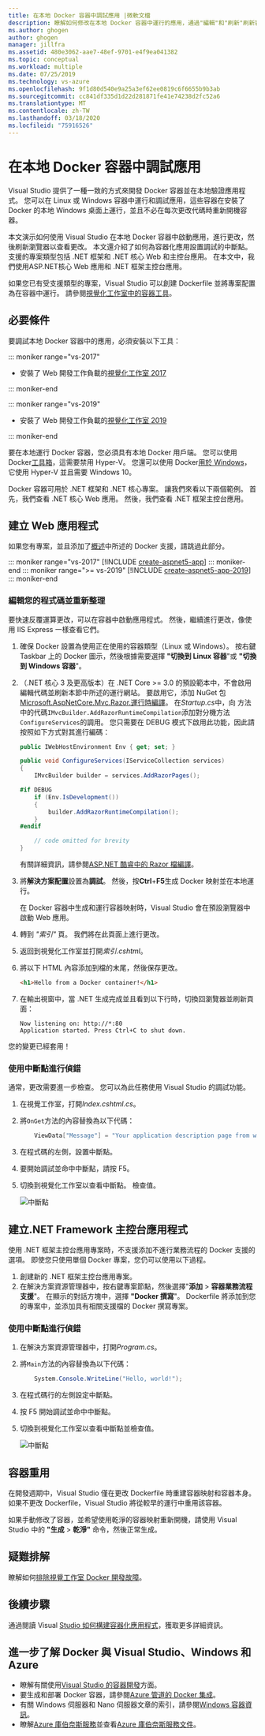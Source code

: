 ```yaml
---
title: 在本地 Docker 容器中調試應用 |微軟文檔
description: 瞭解如何修改在本地 Docker 容器中運行的應用，通過"編輯"和"刷新"刷新容器，然後設置調試中斷點。
ms.author: ghogen
author: ghogen
manager: jillfra
ms.assetid: 480e3062-aae7-48ef-9701-e4f9ea041382
ms.topic: conceptual
ms.workload: multiple
ms.date: 07/25/2019
ms.technology: vs-azure
ms.openlocfilehash: 9f1d80d540e9a25a3ef62ee0819c6f6655b9b3ab
ms.sourcegitcommit: cc841df335d1d22d281871fe41e74238d2fc52a6
ms.translationtype: MT
ms.contentlocale: zh-TW
ms.lasthandoff: 03/18/2020
ms.locfileid: "75916526"
---
```

# <a name="debug-apps-in-a-local-docker-container"></a>在本地 Docker 容器中調試應用

Visual Studio 提供了一種一致的方式來開發 Docker 容器並在本地驗證應用程式。 您可以在 Linux 或 Windows 容器中運行和調試應用，這些容器在安裝了 Docker 的本地 Windows 桌面上運行，並且不必在每次更改代碼時重新開機容器。

本文演示如何使用 Visual Studio 在本地 Docker 容器中啟動應用，進行更改，然後刷新瀏覽器以查看更改。 本文還介紹了如何為容器化應用設置調試的中斷點。 支援的專案類型包括 .NET 框架和 .NET 核心 Web 和主控台應用。 在本文中，我們使用ASP.NET核心 Web 應用和 .NET 框架主控台應用。

如果您已有受支援類型的專案，Visual Studio 可以創建 Dockerfile 並將專案配置為在容器中運行。 請參閱[視覺化工作室中的容器工具](overview.md)。

## <a name="prerequisites"></a>必要條件

要調試本地 Docker 容器中的應用，必須安裝以下工具：

::: moniker range="vs-2017"

* 安裝了 Web 開發工作負載的[視覺化工作室 2017](https://visualstudio.microsoft.com/vs/older-downloads/?utm_medium=microsoft&utm_source=docs.microsoft.com&utm_campaign=vs+2017+download)

::: moniker-end

::: moniker range="vs-2019"

* 安裝了 Web 開發工作負載的[視覺化工作室 2019](https://visualstudio.microsoft.com/downloads)

::: moniker-end

要在本地運行 Docker 容器，您必須具有本地 Docker 用戶端。 您可以使用 Docker[工具箱](https://www.docker.com/products/docker-toolbox)，這需要禁用 Hyper-V。 您還可以使用 Docker[用於 Windows](https://www.docker.com/get-docker)，它使用 Hyper-V 並且需要 Windows 10。

Docker 容器可用於 .NET 框架和 .NET 核心專案。 讓我們來看以下兩個範例。 首先，我們查看 .NET 核心 Web 應用。 然後，我們查看 .NET 框架主控台應用。

## <a name="create-a-web-app"></a>建立 Web 應用程式

如果您有專案，並且添加了[概述](overview.md)中所述的 Docker 支援，請跳過此部分。

::: moniker range="vs-2017"
[!INCLUDE [create-aspnet5-app](../azure/includes/create-aspnet5-app.md)]
::: moniker-end
::: moniker range=">= vs-2019"
[!INCLUDE [create-aspnet5-app-2019](../azure/includes/vs-2019/create-aspnet5-app-2019.md)]
::: moniker-end

### <a name="edit-your-code-and-refresh"></a>編輯您的程式碼並重新整理

要快速反覆運算更改，可以在容器中啟動應用程式。 然後，繼續進行更改，像使用 IIS Express 一樣查看它們。

1. 確保 Docker 設置為使用正在使用的容器類型（Linux 或 Windows）。 按右鍵 Taskbar 上的 Docker 圖示，然後根據需要選擇 **"切換到 Linux 容器**"或 **"切換到 Windows 容器**"。

1. （.NET 核心 3 及更高版本）在 .NET Core >= 3.0 的預設範本中，不會啟用編輯代碼並刷新本節中所述的運行網站。 要啟用它，添加 NuGet 包[Microsoft.AspNetCore.Mvc.Razor.運行時編譯](https://www.nuget.org/packages/Microsoft.AspNetCore.Mvc.Razor.RuntimeCompilation/)。 在*Startup.cs*中，向 方法中的代碼`IMvcBuilder.AddRazorRuntimeCompilation`添加對分機方法`ConfigureServices`的調用。 您只需要在 DEBUG 模式下啟用此功能，因此請按照如下方式對其進行編碼：

    ```csharp
    public IWebHostEnvironment Env { get; set; }
    
    public void ConfigureServices(IServiceCollection services)
    {
        IMvcBuilder builder = services.AddRazorPages();
    
    #if DEBUG
        if (Env.IsDevelopment())
        {
            builder.AddRazorRuntimeCompilation();
        }
    #endif
    
        // code omitted for brevity
    }
    ```

   有關詳細資訊，請參閱[ASP.NET 酷睿中的 Razor 檔編譯](/aspnet/core/mvc/views/view-compilation?view=aspnetcore-3.1)。

1. 將**解決方案配置**設置為**調試**。 然後，按**Ctrl**+**F5**生成 Docker 映射並在本地運行。

    在 Docker 容器中生成和運行容器映射時，Visual Studio 會在預設瀏覽器中啟動 Web 應用。

1. 轉到 *"索引"* 頁。 我們將在此頁面上進行更改。
1. 返回到視覺化工作室並打開*索引.cshtml*。
1. 將以下 HTML 內容添加到檔的末尾，然後保存更改。

    ```html
    <h1>Hello from a Docker container!</h1>
    ```

1. 在輸出視窗中，當 .NET 生成完成並且看到以下行時，切換回瀏覽器並刷新頁面：

   ```output
   Now listening on: http://*:80
   Application started. Press Ctrl+C to shut down.
   ```

您的變更已經套用！

### <a name="debug-with-breakpoints"></a>使用中斷點進行偵錯

通常，更改需要進一步檢查。 您可以為此任務使用 Visual Studio 的調試功能。

1. 在視覺工作室，打開*Index.cshtml.cs*。
2. 將`OnGet`方法的內容替換為以下代碼：

   ```csharp
       ViewData["Message"] = "Your application description page from within a container";
   ```

3. 在程式碼的左側，設置中斷點。
4. 要開始調試並命中中斷點，請按 F5。
5. 切換到視覺化工作室以查看中斷點。 檢查值。

   ![中斷點](media/edit-and-refresh/breakpoint.png)

## <a name="create-a-net-framework-console-app"></a>建立.NET Framework 主控台應用程式

使用 .NET 框架主控台應用專案時，不支援添加不進行業務流程的 Docker 支援的選項。 即使您只使用單個 Docker 專案，您仍可以使用以下過程。

1. 創建新的 .NET 框架主控台應用專案。
1. 在解決方案資源管理器中，按右鍵專案節點，然後選擇"**添加** > **容器業務流程支援**"。  在顯示的對話方塊中，選擇 **"Docker 撰寫**"。 Dockerfile 將添加到您的專案中，並添加具有相關支援檔的 Docker 撰寫專案。

### <a name="debug-with-breakpoints"></a>使用中斷點進行偵錯

1. 在解決方案資源管理器中，打開*Program.cs*。
2. 將`Main`方法的內容替換為以下代碼：

   ```csharp
       System.Console.WriteLine("Hello, world!");
   ```

3. 在程式碼行的左側設定中斷點。
4. 按 F5 開始調試並命中中斷點。
5. 切換到視覺化工作室以查看中斷點並檢查值。

   ![中斷點](media/edit-and-refresh/breakpoint-console.png)

## <a name="container-reuse"></a>容器重用

在開發週期中，Visual Studio 僅在更改 Dockerfile 時重建容器映射和容器本身。 如果不更改 Dockerfile，Visual Studio 將從較早的運行中重用該容器。

如果手動修改了容器，並希望使用乾淨的容器映射重新開機，請使用 Visual Studio 中的 **"生成** > **乾淨"** 命令，然後正常生成。

## <a name="troubleshoot"></a>疑難排解

瞭解如何[排除視覺工作室 Docker 開發故障](troubleshooting-docker-errors.md)。

## <a name="next-steps"></a>後續步驟

通過閱讀 Visual [Studio 如何構建容器化應用程式](container-build.md)，獲取更多詳細資訊。

## <a name="more-about-docker-with-visual-studio-windows-and-azure"></a>進一步了解 Docker 與 Visual Studio、Windows 和 Azure

* 瞭解有關使用[Visual Studio 的容器開發](/visualstudio/containers)方面。
* 要生成和部署 Docker 容器，請參閱[Azure 管道的 Docker 集成](https://marketplace.visualstudio.com/items?itemName=ms-vscs-rm.docker)。
* 有關 Windows 伺服器和 Nano 伺服器文章的索引，請參閱[Windows 容器資訊](/virtualization/windowscontainers/)。
* 瞭解[Azure 庫伯奈斯服務](https://azure.microsoft.com/services/kubernetes-service/)並查看[Azure 庫伯奈斯服務文件](/azure/aks)。
